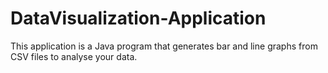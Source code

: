 # DataVisualization-Application
This application is a Java program that generates bar and line graphs from CSV files to analyse your data.

